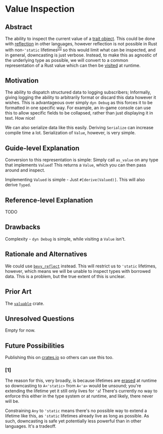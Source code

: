 # Value Inspection

## Abstract

<!-- markdownlint-disable MD033 -->

The ability to inspect the current value of a [trait object](https://doc.rust-lang.org/nightly/book/ch17-02-trait-objects.html).
This could be done with [reflection](https://en.wikipedia.org/wiki/Reflective_programming)
in other languages, however reflection is not possible in Rust with
non-`'static` lifetimes<sup>[[1]](#1)</sup> so this would limit what can be
inspected, and in general, downcasting is just verbose. Instead, to make this as
agnostic of the underlying type as possible, we will convert to a common
representation of a Rust value which can then be [visited](https://en.wikipedia.org/wiki/Visitor_pattern)
at runtime.

<!-- markdownlint-enable MD033 -->

## Motivation

The ability to dispatch structured data to logging subscribers; Informally,
giving logging the ability to arbitrarily format or discard this data however it
wishes. This is advantageous over simply `dyn Debug` as this forces it to be
formatted in one specific way. For example, an in-game console can use this to
allow specific fields to be collapsed, rather than just displaying it in text.
How nice!

We can also serialize data like this easily. Deriving `Serialize` can increase
compile time a lot. Serialization of `Value`, however, is very simple.

## Guide-level Explanation

Conversion to this representation is simple: Simply call `as_value` on any type
that implements `Valued`! This returns a `Value`, which you can then pass around
and inspect.

Implementing `Valued` is simple - Just `#[derive(Valued)]`. This will also
derive `Typed`.

## Reference-level Explanation

TODO

## Drawbacks

Complexity - `dyn Debug` is simple, while visiting a `Value` isn't.

## Rationale and Alternatives

We could use [`bevy_reflect`](https://docs.rs/bevy_reflect/latest/bevy_reflect/index.html)
instead. This will restrict us to `'static` lifetimes, however, which means we
will be unable to inspect types with borrowed data. This is a problem, but the
true extent of this is unclear.

<!--
TODO(Centri3): This wording is weird:
"This is a problem, but the true extent of this is unclear"
-->

## Prior Art

The [`valuable`](https://docs.rs/valuable/latest/valuable/index.html) crate.

## Unresolved Questions

Empty for now.

## Future Possibilities

Publishing this on [crates.io](https://crates.io/) so others can use this too.

### [1]

The reason for this, very broadly, is because lifetimes are [erased](https://doc.rust-lang.org/nightly/nightly-rustc/rustc_middle/ty/type.RegionKind.html#variant.ReErased)
at runtime so downcasting to `A<'static>` from `A<'a>` would be unsound; you're
extending the lifetime yet it still only lives for `'a`! There's currently no
way to enforce this either in the type system or at runtime, and likely, there
never will be.

Constraining `Any` to `'static` means there's no possible way to extend a
lifetime like this, as `'static` lifetimes already live as long as possible. As
such, downcasting is safe yet potentially less powerful than in other languages.
It's a tradeoff.
